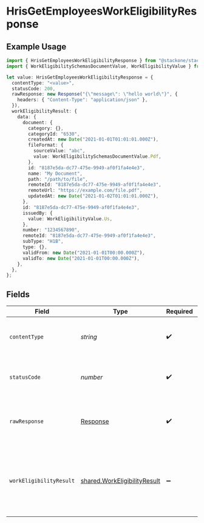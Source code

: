 # HrisGetEmployeesWorkEligibilityResponse

## Example Usage

```typescript
import { HrisGetEmployeesWorkEligibilityResponse } from "@stackone/stackone-client-ts/sdk/models/operations";
import { WorkEligibilitySchemasDocumentValue, WorkEligibilityValue } from "@stackone/stackone-client-ts/sdk/models/shared";

let value: HrisGetEmployeesWorkEligibilityResponse = {
  contentType: "<value>",
  statusCode: 200,
  rawResponse: new Response("{\"message\": \"hello world\"}", {
    headers: { "Content-Type": "application/json" },
  }),
  workEligibilityResult: {
    data: {
      document: {
        category: {},
        categoryId: "6530",
        createdAt: new Date("2021-01-01T01:01:01.000Z"),
        fileFormat: {
          sourceValue: "abc",
          value: WorkEligibilitySchemasDocumentValue.Pdf,
        },
        id: "8187e5da-dc77-475e-9949-af0f1fa4e4e3",
        name: "My Document",
        path: "/path/to/file",
        remoteId: "8187e5da-dc77-475e-9949-af0f1fa4e4e3",
        remoteUrl: "https://example.com/file.pdf",
        updatedAt: new Date("2021-01-02T01:01:01.000Z"),
      },
      id: "8187e5da-dc77-475e-9949-af0f1fa4e4e3",
      issuedBy: {
        value: WorkEligibilityValue.Us,
      },
      number: "1234567890",
      remoteId: "8187e5da-dc77-475e-9949-af0f1fa4e4e3",
      subType: "H1B",
      type: {},
      validFrom: new Date("2021-01-01T00:00.000Z"),
      validTo: new Date("2021-01-01T00:00.000Z"),
    },
  },
};
```

## Fields

| Field                                                                               | Type                                                                                | Required                                                                            | Description                                                                         |
| ----------------------------------------------------------------------------------- | ----------------------------------------------------------------------------------- | ----------------------------------------------------------------------------------- | ----------------------------------------------------------------------------------- |
| `contentType`                                                                       | *string*                                                                            | :heavy_check_mark:                                                                  | HTTP response content type for this operation                                       |
| `statusCode`                                                                        | *number*                                                                            | :heavy_check_mark:                                                                  | HTTP response status code for this operation                                        |
| `rawResponse`                                                                       | [Response](https://developer.mozilla.org/en-US/docs/Web/API/Response)               | :heavy_check_mark:                                                                  | Raw HTTP response; suitable for custom response parsing                             |
| `workEligibilityResult`                                                             | [shared.WorkEligibilityResult](../../../sdk/models/shared/workeligibilityresult.md) | :heavy_minus_sign:                                                                  | The work eligibility of the employee with the given identifiers was retrieved.      |